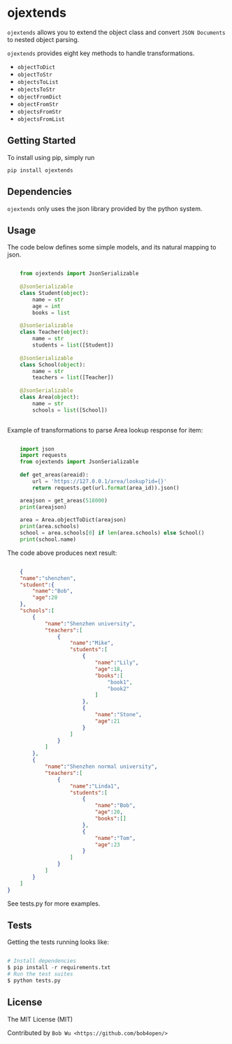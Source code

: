ojextends
==============

``ojextends`` allows you to extend the object class and convert ``JSON Documents`` to nested object parsing.

``ojextends`` provides eight key methods to handle transformations.

* `objectToDict` 
* `objectToStr` 
* `objectsToList` 
* `objectsToStr` 
* `objectFromDict` 
* `objectFromStr` 
* `objectsFromStr` 
* `objectsFromList`



## Getting Started

To install using pip, simply run

```shell
pip install ojextends
```

Dependencies
------------
``ojextends`` only uses the json library provided by the python system.



Usage
-----
The code below defines some simple models, and its natural mapping to json.

```python

    from ojextends import JsonSerializable
    
    @JsonSerializable
    class Student(object):
        name = str
        age = int
        books = list
    
    @JsonSerializable
    class Teacher(object):
        name = str
        students = list([Student])
    
    @JsonSerializable
    class School(object):
        name = str
        teachers = list([Teacher])
    
    @JsonSerializable
    class Area(object):
        name = str
        schools = list([School])
        
```
Example of transformations to parse Area lookup response for item:

```python

    import json
    import requests
    from ojextends import JsonSerializable
    
    def get_areas(areaid):
        url = 'https://127.0.0.1/area/lookup?id={}'
        return requests.get(url.format(area_id)).json()

    areajson = get_areas(518000)
    print(areajson)
    
    area = Area.objectToDict(areajson)
    print(area.schools)
    school = area.schools[0] if len(area.schools) else School()
    print(school.name)
```

The code above produces next result:


```json

    {
    "name":"shenzhen",
    "student":{
        "name":"Bob",
        "age":20
    },
    "schools":[
        {
            "name":"Shenzhen university",
            "teachers":[
                {
                    "name":"Mike",
                    "students":[
                        {
                            "name":"Lily",
                            "age":18,
                            "books":[
                                "book1",
                                "book2"
                            ]
                        },
                        {
                            "name":"Stone",
                            "age":21
                        }
                    ]
                }
            ]
        },
        {
            "name":"Shenzhen normal university",
            "teachers":[
                {
                    "name":"Linda1",
                    "students":[
                        {
                            "name":"Bob",
                            "age":20,
                            "books":[]
                        },
                        {
                            "name":"Tom",
                            "age":23
                        }
                    ]
                }
            ]
        }
    ]
}

```

See tests.py for more examples.


Tests
-----
Getting the tests running looks like:

```python

# Install dependencies
$ pip install -r requirements.txt
# Run the test suites
$ python tests.py
```
License
-------

The MIT License (MIT)

Contributed by `Bob Wu <https://github.com/bob4open/>`
